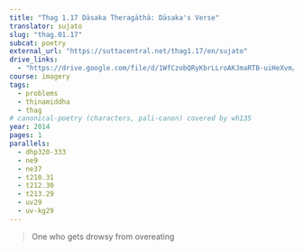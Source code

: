 ```yaml
---
title: "Thag 1.17 Dāsaka Theragāthā: Dāsaka's Verse"
translator: sujato
slug: "thag.01.17"
subcat: poetry
external_url: "https://suttacentral.net/thag1.17/en/sujato"
drive_links:
  - "https://drive.google.com/file/d/1WfCzobQRyKbrLLroAKJmaRTB-uiHeXvm/view?usp=drivesdk"
course: imagery
tags:
  - problems
  - thinamiddha
  - thag
# canonical-poetry (characters, pali-canon) covered by wh135
year: 2014
pages: 1
parallels:
  - dhp320-333
  - ne9
  - ne37
  - t210.31
  - t212.30
  - t213.29
  - uv29
  - uv-kg29
---
```


> One who gets drowsy from overeating
